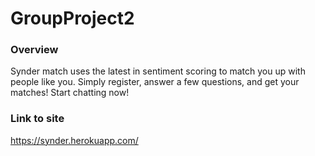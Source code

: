 # GroupProject2

### Overview
Synder match uses the latest in sentiment scoring to match you up with people like you.   Simply register, answer a few questions, and get your matches!   Start chatting now!

### Link to site
https://synder.herokuapp.com/